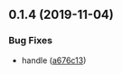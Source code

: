 ## 0.1.4 (2019-11-04)


### Bug Fixes

* handle ([a676c13](https://github.com/Polaris-z/umbrella/commit/a676c13e3f833e0c75c9b5ea138cb0b85347830d))



